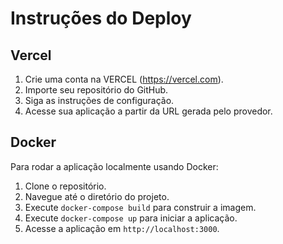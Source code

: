 # Instruções do Deploy

## Vercel

1. Crie uma conta na VERCEL (https://vercel.com).
2. Importe seu repositório do GitHub.
3. Siga as instruções de configuração.
4. Acesse sua aplicação a partir da URL gerada pelo provedor.

## Docker

Para rodar a aplicação localmente usando Docker:

1. Clone o repositório.
2. Navegue até o diretório do projeto.
3. Execute `docker-compose build` para construir a imagem.
4. Execute `docker-compose up` para iniciar a aplicação.
5. Acesse a aplicação em `http://localhost:3000`.
